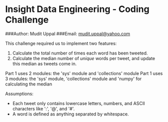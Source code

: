 Insight Data Engineering - Coding Challenge
===========================================================

###Author: Mudit Uppal
###Email: mudit.uppal@yahoo.com


This challenge required us to implement two features:

1. Calculate the total number of times each word has been tweeted.
2. Calculate the median number of *unique* words per tweet, and update this median as tweets come in. 


Part 1 uses 2 modules: the 'sys' module and 'collections' module
Part 1 uses 3 modules: the 'sys' module, 'collections' module and 'numpy' for calculating the median

Assumptions:

- Each tweet only contains lowercase letters, numbers, and ASCII characters like ':', '@', and '#'.
- A word is defined as anything separated by whitespace. 



